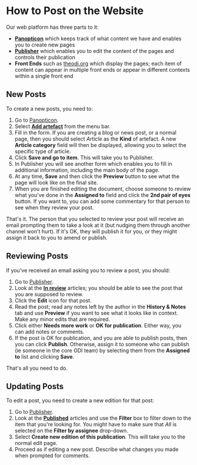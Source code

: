# How to Post on the Website

Our web platform has three parts to it:

  * [**Panopticon**](http://panopticon.theodi.org/) which keeps track of what content we have and enables you to create new pages
  * [**Publisher**](http://publisher.theodi.org/) which enables you to edit the content of the pages and controls their publication
  * **Front Ends** such as [theodi.org](http://theodi.org/) which display the pages; each item of content can appear in multiple front ends or appear in different contexts within a single front end

## New Posts

To create a new posts, you need to:

  1. Go to [Panopticon](http://panopticon.theodi.org/).
  2. Select [**Add artefact**](http://panopticon.theodi.org/artefacts/new) from the menu bar.
  3. Fill in the form. If you are creating a blog or news post, or a normal page, then you should select *Article* as the **Kind** of artefact. A new **Article category** field will then be displayed, allowing you to select the specific type of article.
  4. Click **Save and go to item**. This will take you to Publisher.
  5. In Publisher you will see another form which enables you to fill in additional information, including the main body of the page.
  6. At any time, **Save** and then click the **Preview** button to see what the page will look like on the final site.
  7. When you are finished editing the document, choose someone to review what you've done in the **Assigned to** field and click the **2nd pair of eyes** button. If you want to, you can add some commentary for that person to see when they review your post.
  
That's it. The person that you selected to review your post will receive an email prompting them to take a look at it (but nudging them through another channel won't hurt). If it's OK, they will publish it for you, or they might assign it back to you to amend or publish.

## Reviewing Posts

If you've received an email asking you to review a post, you should:

  1. Go to [Publisher](http://publisher.theodi.org/).
  2. Look at the [**In review**](http://publisher.theodi.org/admin?list=in_review) articles; you should be able to see the post that you are supposed to review.
  3. Click the **Edit** icon for that post.
  4. Read the post; read any notes left by the author in the **History & Notes** tab and use **Preview** if you want to see what it looks like in context. Make any minor edits that are required.
  5. Click either **Needs more work** or **OK for publication**. Either way, you can add notes or comments.
  6. If the post is OK for publication, and you are able to publish posts, then you can click **Publish**. Otherwise, assign it to someone who can publish (ie someone in the core ODI team) by selecting them from the **Assigned to** list and clicking **Save**.
  
That's all you need to do.

## Updating Posts

To edit a post, you need to create a new edition for that post:

  1. Go to [Publisher](http://publisher.theodi.org/).
  2. Look at the [**Published**](http://publisher.theodi.org/admin?list=published) articles and use the **Filter** box to filter down to the item that you're looking for. You might have to make sure that *All* is selected on the **Filter by assignee** drop-down.
  3. Select **Create new edition of this publication**. This will take you to the normal edit page.
  4. Proceed as if editing a new post. Describe what changes you made when prompted for comments.
